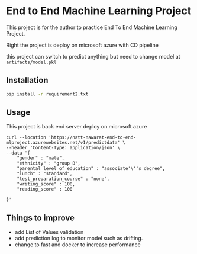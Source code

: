 # End to End Machine Learning Project
This project is for the author to practice End To End Machine Learning Project.

Right the project is deploy on  microsoft azure with CD pipeline

this project can switch to predict anything but need to change model at ``artifacts/model.pkl``

## Installation


```bash
pip install -r requirement2.txt
```

## Usage
This project is back end server deploy on microsoft azure
```
curl --location 'https://natt-nawarat-end-to-end-mlproject.azurewebsites.net/v1/predictdata' \
--header 'Content-Type: application/json' \
--data '{
    "gender" : "male",
    "ethnicity" : "group B",
    "parental_level_of_education" : "associate'\''s degree",
    "lunch" : "standard",
    "test_preparation_course" : "none",
    "writing_score" : 100,
    "reading_score" : 100

}'
```

## Things to improve
* add List of Values validation
* add prediction log to monitor model such as drifting.
* change to fast and docker to increase performance
